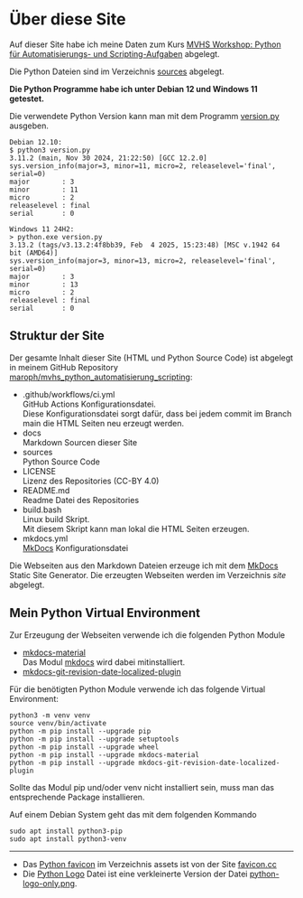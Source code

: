 # Über diese Site
Auf dieser Site habe ich meine Daten zum Kurs 
[MVHS Workshop: Python für Automatisierungs- und Scripting-Aufgaben](https://www.mvhs.de/kurse/online-programm/it-digitales/workshop-python-fuer-automatisierungs-und-scripting-aufgaben/online-kurs-460-C-U486390) 
abgelegt.

Die Python Dateien sind im Verzeichnis 
[sources](https://github.com/maroph/mvhs_python_automatisierung_scripting/tree/main/sources)
abgelegt.

__Die Python Programme habe ich unter Debian 12
und Windows 11 getestet.__  

Die verwendete Python Version kann man mit dem Programm 
[version.py](https://raw.githubusercontent.com/maroph/mvhs_python_automatisierung_scripting/main/sources/version.py) 
ausgeben.

```
Debian 12.10:
$ python3 version.py
3.11.2 (main, Nov 30 2024, 21:22:50) [GCC 12.2.0]
sys.version_info(major=3, minor=11, micro=2, releaselevel='final', serial=0)
major        : 3
minor        : 11
micro        : 2
releaselevel : final
serial       : 0
```

```
Windows 11 24H2:
> python.exe version.py
3.13.2 (tags/v3.13.2:4f8bb39, Feb  4 2025, 15:23:48) [MSC v.1942 64 bit (AMD64)]
sys.version_info(major=3, minor=13, micro=2, releaselevel='final', serial=0)
major        : 3
minor        : 13
micro        : 2
releaselevel : final
serial       : 0
```

## Struktur der Site
Der gesamte Inhalt dieser Site (HTML und Python Source
Code) ist abgelegt in meinem GitHub Repository
[maroph/mvhs_python_automatisierung_scripting](https://github.com/maroph/mvhs_python_automatisierung_scripting/):

* .github/workflows/ci.yml  
  GitHub Actions Konfigurationsdatei.  
  Diese Konfigurationsdatei sorgt dafür, dass bei
  jedem commit im Branch main die HTML Seiten
  neu erzeugt werden.
* docs  
  Markdown Sourcen dieser Site
* sources  
  Python Source Code
* LICENSE  
  Lizenz des Repositories (CC-BY 4.0)
* README.md  
  Readme Datei des Repositories
* build.bash  
  Linux build Skript.  
  Mit diesem Skript kann man lokal die HTML Seiten
  erzeugen.
* mkdocs.yml  
  [MkDocs](https://www.mkdocs.org/) Konfigurationsdatei

Die Webseiten aus den Markdown Dateien erzeuge ich 
mit dem 
[MkDocs](https://www.mkdocs.org/) 
Static Site Generator. Die erzeugten Webseiten 
werden im Verzeichnis _site_ abgelegt.

## Mein Python Virtual Environment
Zur Erzeugung der Webseiten verwende ich die 
folgenden Python Module

* [mkdocs-material](https://pypi.org/project/mkdocs-material/)  
  Das Modul [mkdocs](https://pypi.org/project/mkdocs/) wird dabei mitinstalliert.
* [mkdocs-git-revision-date-localized-plugin](https://pypi.org/project/mkdocs-git-revision-date-localized-plugin/)

Für die benötigten Python Module verwende ich das folgende Virtual Environment:

    python3 -m venv venv
    source venv/bin/activate
    python -m pip install --upgrade pip
    python -m pip install --upgrade setuptools
    python -m pip install --upgrade wheel
    python -m pip install --upgrade mkdocs-material
    python -m pip install --upgrade mkdocs-git-revision-date-localized-plugin

Sollte das Modul pip und/oder venv nicht 
installiert sein, muss man das entsprechende 
Package installieren.

Auf einem Debian System geht das mit dem folgenden
Kommando

    sudo apt install python3-pip
    sudo apt install python3-venv

---

* Das [Python favicon](https://www.favicon.cc/?action=icon&file_id=831343) im Verzeichnis 
assets ist von der Site [favicon.cc](https://www.favicon.cc/)
* Die [Python Logo](../assets/python-logo-only2.png) Datei ist eine verkleinerte Version der Datei 
[python-logo-only.png](https://s3.dualstack.us-east-2.amazonaws.com/pythondotorg-assets/media/community/logos/python-logo-only.png).
